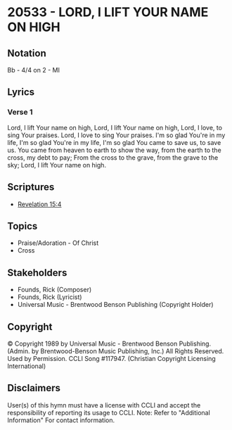 # 20533 - LORD, I LIFT YOUR NAME ON HIGH

## Notation

Bb - 4/4 on 2 - MI

## Lyrics

### Verse 1

Lord, I lift Your name on high, Lord, I lift Your name on high, Lord, I love, to sing Your praises. Lord, I love to sing Your praises. I'm so glad You're in my life, I'm so glad You're in my life, I'm so glad You came to save us, to save us. You came from heaven to earth to show the way, from the earth to the cross, my debt to pay; From the cross to the grave, from the grave to the sky; Lord, I lift Your name on high.


## Scriptures

- [Revelation 15:4](https://www.biblegateway.com/passage/?search=Revelation%2015%3A4)

## Topics

- Praise/Adoration - Of Christ
- Cross

## Stakeholders

- Founds, Rick (Composer)
- Founds, Rick (Lyricist)
- Universal Music - Brentwood Benson Publishing (Copyright Holder)

## Copyright

© Copyright 1989 by Universal Music -  Brentwood Benson Publishing. (Admin. by Brentwood-Benson Music Publishing, Inc.) All Rights Reserved. Used by Permission. CCLI Song #117947.
(Christian Copyright Licensing International)

## Disclaimers

User(s) of this hymn must have a license with CCLI and accept the responsibility of reporting its usage to CCLI.
Note: Refer to "Additional Information" For contact information.

